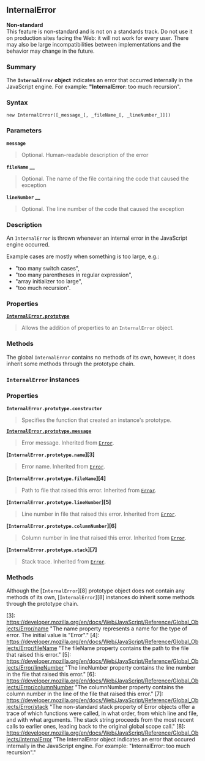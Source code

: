 ## InternalError

**Non-standard**  
This feature is non-standard and is not on a standards track. Do not use it on production sites facing the Web: it will not work for every user. There may also be large incompatibilities between implementations and the behavior may change in the future.

### Summary

The **`InternalError` object** indicates an error that occurred internally in the JavaScript engine. For example: **"InternalError**: too much recursion".

### Syntax

    new InternalError([_message_[, _fileName_[, _lineNumber_]]])

### Parameters

**`message`**

> Optional. Human-readable description of the error

**`fileName` __**

> Optional. The name of the file containing the code that caused the exception

**`lineNumber` __**

> Optional. The line number of the code that caused the exception

### Description

An `InternalError` is thrown whenever an internal error in the JavaScript engine occurred.

Example cases are mostly when something is too large, e.g.:

* "too many switch cases",
* "too many parentheses in regular expression",
* "array initializer too large",
* "too much recursion".

### Properties

**[`InternalError.prototype`][0]**

> Allows the addition of properties to an `InternalError` object.

### Methods

The global `InternalError` contains no methods of its own, however, it does inherit some methods through the prototype chain.

### `InternalError` instances

### Properties

**`InternalError.prototype.constructor`**

> Specifies the function that created an instance's prototype.

**[`InternalError.prototype.message`][1]**

> Error message. Inherited from [`Error`][2].

**[`InternalError.prototype.name`][3]**

> Error name. Inherited from [`Error`][2].

**[`InternalError.prototype.fileName`][4]**

> Path to file that raised this error. Inherited from [`Error`][2].

**[`InternalError.prototype.lineNumber`][5]**

> Line number in file that raised this error. Inherited from [`Error`][2].

**[`InternalError.prototype.columnNumber`][6]**

> Column number in line that raised this error. Inherited from [`Error`][2].

**[`InternalError.prototype.stack`][7]**

> Stack trace. Inherited from [`Error`][2].

### Methods

Although the [`InternalError`][8] prototype object does not contain any methods of its own, [`InternalError`][8] instances do inherit some methods through the prototype chain.


[0]: https://developer.mozilla.org/en/docs/Web/JavaScript/Reference/Global_Objects/InternalError/prototype "The InternalError.prototype property represents the prototype of the InternalError constructor."
[1]: https://developer.mozilla.org/en/docs/Web/JavaScript/Reference/Global_Objects/Error/message "The message property is a human-readable description of the error."
[2]: https://developer.mozilla.org/en/docs/Web/JavaScript/Reference/Global_Objects/Error "The Error constructor creates an error object. Instances of Error objects are thrown when runtime errors occur. The Error object can also be used as a base objects for user-defined exceptions. See below for standard built-in error types."
[3]: https://developer.mozilla.org/en/docs/Web/JavaScript/Reference/Global_Objects/Error/name "The name property represents a name for the type of error. The initial value is "Error"."
[4]: https://developer.mozilla.org/en/docs/Web/JavaScript/Reference/Global_Objects/Error/fileName "The fileName property contains the path to the file that raised this error."
[5]: https://developer.mozilla.org/en/docs/Web/JavaScript/Reference/Global_Objects/Error/lineNumber "The lineNumber property contains the line number in the file that raised this error."
[6]: https://developer.mozilla.org/en/docs/Web/JavaScript/Reference/Global_Objects/Error/columnNumber "The columnNumber property contains the column number in the line of the file that raised this error."
[7]: https://developer.mozilla.org/en/docs/Web/JavaScript/Reference/Global_Objects/Error/stack "The non-standard stack property of Error objects offer a trace of which functions were called, in what order, from which line and file, and with what arguments. The stack string proceeds from the most recent calls to earlier ones, leading back to the original global scope call."
[8]: https://developer.mozilla.org/en/docs/Web/JavaScript/Reference/Global_Objects/InternalError "The InternalError object indicates an error that occured internally in the JavaScript engine. For example: "InternalError: too much recursion"."